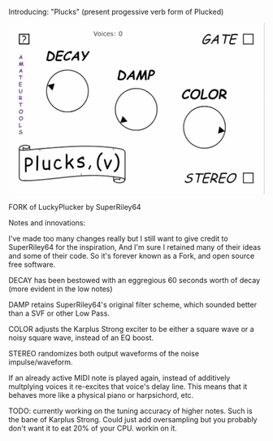 Introducing: "Plucks" (present progessive verb form of Plucked)

<img width="600" alt="image" src="https://raw.githubusercontent.com/amateurtools/Plucks/refs/heads/main/PLUCKS_GUI.jpg" />

FORK of LuckyPlucker by SuperRiley64

Notes and innovations:

I've made too many changes really but I still want to give credit to SuperRiley64 for the inspiration,
And I'm sure I retained many of their ideas and some of their code. So it's forever known as a Fork, and
open source free software.

DECAY has been bestowed with an eggregious 60 seconds worth of decay (more evident in the low notes)

DAMP retains SuperRiley64's original filter scheme, which sounded better than a SVF or other Low Pass.

COLOR adjusts the Karplus Strong exciter to be either a square wave or a noisy square wave, instead of an EQ boost.

STEREO randomizes both output waveforms of the noise impulse/waveform.

If an already active MIDI note is played again, instead of additively multplying voices it re-excites that voice's delay line.
This means that it behaves more like a physical piano or harpsichord, etc.

TODO: 
currently working on the tuning accuracy of higher notes. Such is the bane of Karplus Strong. Could just add oversampling but you probably don't want it to eat 20% of your CPU. workin on it.


